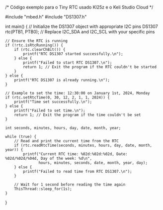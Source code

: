 

/* Código exemplo para o Tiny RTC usado Kl25z e o Keli Studio Cloud */

#include "mbed.h"
#include "DS1307.h"

int main() {
    // Initialize the DS1307 object with appropriate I2C pins
    DS1307 rtc(PTB1, PTB0); // Replace I2C_SDA and I2C_SCL with your specific pins

    // Ensure the RTC is running
    if (!rtc.isRtcRunning()) {
        if (rtc.clearChBit()) {
            printf("RTC DS1307 started successfully.\n");
        } else {
            printf("Failed to start RTC DS1307.\n");
            return 1; // Exit the program if the RTC couldn't be started
        }
    } else {
        printf("RTC DS1307 is already running.\n");
    }

    // Example to set the time: 12:30:00 on January 1st, 2024, Monday
    if (rtc.setRtcTime(0, 30, 12, 2, 1, 1, 2024)) {
        printf("Time set successfully.\n");
    } else {
        printf("Failed to set time.\n");
        return 1; // Exit the program if the time couldn't be set
    }

    int seconds, minutes, hours, day, date, month, year;

    while (true) {
        // Read and print the current time from the RTC
        if (rtc.readRtcTime(seconds, minutes, hours, day, date, month, year)) {
            printf("Current RTC time: %02d:%02d:%02d, Date: %02d/%02d/%04d, Day of the week: %d\n",
                   hours, minutes, seconds, date, month, year, day);
        } else {
            printf("Failed to read time from RTC DS1307.\n");
        }

        // Wait for 1 second before reading the time again
        ThisThread::sleep_for(1s);
    }
}

